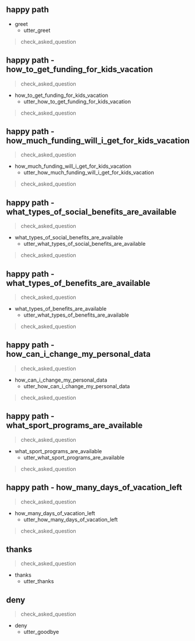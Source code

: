## happy path
* greet
  - utter_greet
> check_asked_question

## happy path - how_to_get_funding_for_kids_vacation
> check_asked_question
* how_to_get_funding_for_kids_vacation
  - utter_how_to_get_funding_for_kids_vacation
> check_asked_question
  
## happy path - how_much_funding_will_i_get_for_kids_vacation
> check_asked_question
* how_much_funding_will_i_get_for_kids_vacation
  - utter_how_much_funding_will_i_get_for_kids_vacation
> check_asked_question

## happy path - what_types_of_social_benefits_are_available
> check_asked_question
* what_types_of_social_benefits_are_available
  - utter_what_types_of_social_benefits_are_available
> check_asked_question
  
## happy path - what_types_of_benefits_are_available
> check_asked_question
* what_types_of_benefits_are_available
  - utter_what_types_of_benefits_are_available
> check_asked_question

## happy path - how_can_i_change_my_personal_data
> check_asked_question
* how_can_i_change_my_personal_data
  - utter_how_can_i_change_my_personal_data
> check_asked_question

## happy path - what_sport_programs_are_available
> check_asked_question
* what_sport_programs_are_available
  - utter_what_sport_programs_are_available
> check_asked_question

## happy path - how_many_days_of_vacation_left
> check_asked_question
* how_many_days_of_vacation_left
  - utter_how_many_days_of_vacation_left
> check_asked_question

## thanks
> check_asked_question
* thanks
  - utter_thanks
  
## deny
> check_asked_question
* deny
  - utter_goodbye